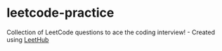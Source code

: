 # leetcode-practice
Collection of LeetCode questions to ace the coding interview! - Created using [LeetHub](https://github.com/minjungsung/leethub)
